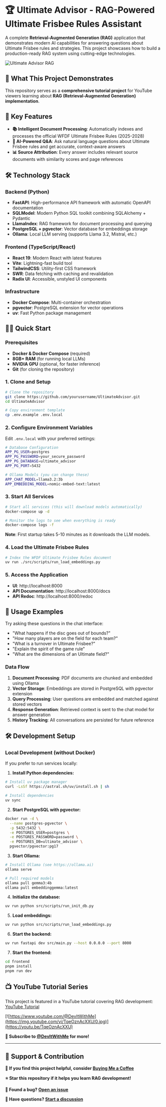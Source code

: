 # 🏆 Ultimate Advisor - RAG-Powered Ultimate Frisbee Rules Assistant

A complete **Retrieval-Augmented Generation (RAG)** application that demonstrates modern AI capabilities for answering questions about Ultimate Frisbee rules and strategies. This project showcases how to build a production-ready RAG system using cutting-edge technologies.

![Ultimate Advisor RAG](docs/RAG.png)

## 🎯 **What This Project Demonstrates**

This repository serves as a **comprehensive tutorial project** for YouTube viewers learning about **RAG (Retrieval-Augmented Generation) implementation**.

## 🚀 **Key Features**

- **📚 Intelligent Document Processing**: Automatically indexes and processes the official WFDF Ultimate Frisbee Rules (2025-2028)
- **🤖 AI-Powered Q&A**: Ask natural language questions about Ultimate Frisbee rules and get accurate, context-aware answers
- **📊 Source Attribution**: Every answer includes relevant source documents with similarity scores and page references

## 🛠 **Technology Stack**

### **Backend (Python)**
- **FastAPI**: High-performance API framework with automatic OpenAPI documentation
- **SQLModel**: Modern Python SQL toolkit combining SQLAlchemy + Pydantic
- **LlamaIndex**: RAG framework for document processing and querying
- **PostgreSQL + pgvector**: Vector database for embeddings storage
- **Ollama**: Local LLM serving (supports Llama 3.2, Mistral, etc.)

### **Frontend (TypeScript/React)**
- **React 19**: Modern React with latest features
- **Vite**: Lightning-fast build tool
- **TailwindCSS**: Utility-first CSS framework
- **SWR**: Data fetching with caching and revalidation
- **Radix UI**: Accessible, unstyled UI components

### **Infrastructure**
- **Docker Compose**: Multi-container orchestration
- **pgvector**: PostgreSQL extension for vector operations
- **uv**: Fast Python package management

## 🏃‍♂️ **Quick Start**

### Prerequisites

- **Docker & Docker Compose** (required)
- **8GB+ RAM** (for running local LLMs)
- **NVIDIA GPU** (optional, for faster inference)
- **Git** (for cloning the repository)

### 1. Clone and Setup

```bash
# Clone the repository
git clone https://github.com/yourusername/UltimateAdvisor.git
cd UltimateAdvisor

# Copy environment template
cp .env.example .env.local
```

### 2. Configure Environment Variables

Edit `.env.local` with your preferred settings:

```bash
# Database Configuration
APP_PG_USER=postgres
APP_PG_PASSWORD=your_secure_password
APP_PG_DATABASE=ultimate_advisor
APP_PG_PORT=5432

# Ollama Models (you can change these)
APP_CHAT_MODEL=llama3.2:3b
APP_EMBEDDING_MODEL=nomic-embed-text:latest
```

### 3. Start All Services

```bash
# Start all services (this will download models automatically)
docker-compose up -d

# Monitor the logs to see when everything is ready
docker-compose logs -f
```

**Note**: First startup takes 5-10 minutes as it downloads the LLM models.

### 4. Load the Ultimate Frisbee Rules

```bash
# Index the WFDF Ultimate Frisbee Rules document
uv run ./src/scripts/run_load_embeddings.py
```

### 5. Access the Application

- **UI**: http://localhost:8000
- **API Documentation**: http://localhost:8000/docs
- **API Redoc**: http://localhost:8000/redoc

## 📖 **Usage Examples**

Try asking these questions in the chat interface:

- "What happens if the disc goes out of bounds?"
- "How many players are on the field for each team?"
- "What is a turnover in Ultimate Frisbee?"
- "Explain the spirit of the game rule"
- "What are the dimensions of an Ultimate field?"

### Data Flow

1. **Document Processing**: PDF documents are chunked and embedded using Ollama
2. **Vector Storage**: Embeddings are stored in PostgreSQL with pgvector extension
3. **Query Processing**: User questions are embedded and matched against stored vectors
4. **Response Generation**: Retrieved context is sent to the chat model for answer generation
5. **History Tracking**: All conversations are persisted for future reference

## 🛠️ **Development Setup**

### Local Development (without Docker)

If you prefer to run services locally:

1. **Install Python dependencies:**
```bash
# Install uv package manager
curl -LsSf https://astral.sh/uv/install.sh | sh

# Install dependencies
uv sync
```

2. **Start PostgreSQL with pgvector:**
```bash
docker run -d \
  --name postgres-pgvector \
  -p 5432:5432 \
  -e POSTGRES_USER=postgres \
  -e POSTGRES_PASSWORD=password \
  -e POSTGRES_DB=ultimate_advisor \
  pgvector/pgvector:pg17
```

3. **Start Ollama:**
```bash
# Install Ollama (see https://ollama.ai)
ollama serve

# Pull required models
ollama pull gemma3:4b
ollama pull embeddinggemma:latest
```

4. **Initialize the database:**
```bash
uv run python src/scripts/run_init_db.py
```

5. **Load embeddings:**
```bash
uv run python src/scripts/run_load_embeddings.py
```

6. **Start the backend:**
```bash
uv run fastapi dev src/main.py --host 0.0.0.0 --port 8000
```

7. **Start the frontend:**
```bash
cd frontend
pnpm install
pnpm run dev
```

## 📺 **YouTube Tutorial Series**

This project is featured in a YouTube tutorial covering RAG development: [YouTube Tutorial](https://www.youtube.com/watch?v=TqeOznAcXXU)

[![https://www.youtube.com/@DevItWithMe](https://img.youtube.com/vi/TqeOznAcXXU/0.jpg)](https://youtu.be/TqeOznAcXXU)

**🔔 Subscribe to [@DevItWithMe](https://www.youtube.com/@DevItWithMe) for more!**

---

## 🤝 Support & Contribution

**🙏 If you find this project helpful, consider [Buying Me a Coffee](https://buymeacoffee.com/dev.it)**

**⭐ Star this repository if it helps you learn RAG development!**

**🐛 Found a bug? [Open an issue](https://github.com/dev-it-with-me/RagUltimateAdvisor/issues)**

**💬 Have questions? [Start a discussion](https://github.com/dev-it-with-me/RagUltimateAdvisor/discussions)**
